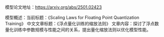 模型论文地址：https://arxiv.org/abs/2501.02423

模型概述：当前标题：《Scaling Laws for Floating Point Quantization Training》
中文文章标题：《浮点量化训练的缩放法则》
文章内容：探讨了浮点数量化训练中参数规模与性能之间的关系，提出量化缩放法则以优化模型性能。
